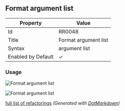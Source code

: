 ## Format argument list

| Property           | Value                |
| ------------------ | -------------------- |
| Id                 | RR0048               |
| Title              | Format argument list |
| Syntax             | argument list        |
| Enabled by Default | &#x2713;             |

### Usage

![Format argument list](../../images/refactorings/FormatEachArgumentOnSeparateLine.png)

![Format argument list](../../images/refactorings/FormatAllArgumentsOnSingleLine.png)

[full list of refactorings](Refactorings.md)
*\(Generated with [DotMarkdown](http://github.com/JosefPihrt/DotMarkdown)\)*